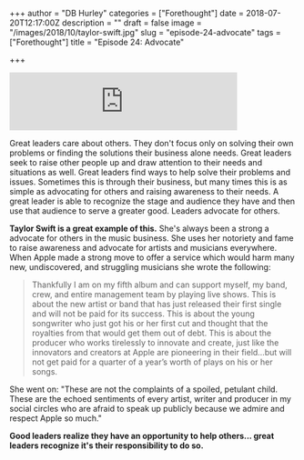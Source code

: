 +++
author = "DB Hurley"
categories = ["Forethought"]
date = 2018-07-20T12:17:00Z
description = ""
draft = false
image = "/images/2018/10/taylor-swift.jpg"
slug = "episode-24-advocate"
tags = ["Forethought"]
title = "Episode 24: Advocate"

+++


<iframe src="https://anchor.fm/forethought/embed/episodes/Episode-24-Advocate-e1r4uo" height="102px" width="400px" frameborder="0" scrolling="no"></iframe>

Great leaders care about others. They don't focus only on solving their own problems or finding the solutions their business alone needs. Great leaders seek to raise other people up and draw attention to their needs and situations as well. Great leaders find ways to help solve their problems and issues. Sometimes this is through their business, but many times this is as simple as advocating for others and raising awareness to their needs. A great leader is able to recognize the stage and audience they have and then use that audience to serve a greater good. Leaders advocate for others.

**Taylor Swift is a great example of this.** She's always been a strong a advocate for others in the music business. She uses her notoriety and fame to raise awareness and advocate for artists and musicians everywhere. When Apple made a strong move to offer a service which would harm many new, undiscovered, and struggling musicians she wrote the following:

> Thankfully I am on my fifth album and can support myself, my band, crew, and entire management team by playing live shows. This is about the new artist or band that has just released their first single and will not be paid for its success. This is about the young songwriter who just got his or her first cut and thought that the royalties from that would get them out of debt. This is about the producer who works tirelessly to innovate and create, just like the innovators and creators at Apple are pioneering in their field…but will not get paid for a quarter of a year’s worth of plays on his or her songs.

She went on: "These are not the complaints of a spoiled, petulant child. These are the echoed sentiments of every artist, writer and producer in my social circles who are afraid to speak up publicly because we admire and respect Apple so much."

**Good leaders realize they have an opportunity to help others... great leaders recognize it's their responsibility to do so.**

